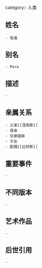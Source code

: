 category:: 人类
## 姓名
	- 珀洛
## 别名
	- Pero
## 描述
	-
## 亲属关系
	- 父亲[[涅琉斯]]
	- 母亲
	- 兄弟姐妹
	- 子女
	- 配偶[[比阿斯]]
## 重要事件
	-
## 不同版本
	-
## 艺术作品
	-
## 后世引用
	-
